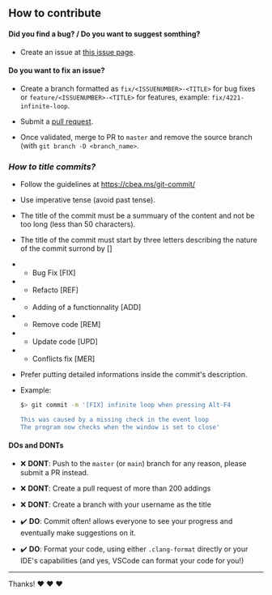 ## How to contribute

#### **Did you find a bug?** / **Do you want to suggest somthing?**

* Create an issue at [this issue page](https://github.com/nlbxyz/Bomberman/issues).

#### **Do you want to fix an issue?**

* Create a branch formatted as `fix/<ISSUENUMBER>-<TITLE>` for bug fixes or `feature/<ISSUENUMBER>-<TITLE>` for features, example: `fix/4221-infinite-loop`.

* Submit a [pull request](https://github.com/nlbxyz/Bomberman/pulls).

* Once validated, merge to PR to `master` and remove the source branch (with `git branch -D <branch_name>`.

### ***How to title commits?***

* Follow the guidelines at https://cbea.ms/git-commit/

* Use imperative tense (avoid past tense).

* The title of the commit must be a summuary of the content and not be too long (less than 50 characters).

* The title of the commit must start by three letters describing the nature of the commit surrond by []

* - Bug Fix [FIX]

* - Refacto [REF]

* - Adding of a functionnality [ADD]

* - Remove code [REM]

* - Update code [UPD]

* - Conflicts fix [MER]

* Prefer putting detailed informations inside the commit's description.

* Example:
  ```sh
  $> git commit -m '[FIX] infinite loop when pressing Alt-F4

  This was caused by a missing check in the event loop
  The program now checks when the window is set to close'
  ```

#### **DOs and DONTs**

* :x: **DONT**: Push to the `master` (or `main`) branch for any reason, please submit a PR instead.

* :x: **DONT**: Create a pull request of more than 200 addings

* :x: **DONT**: Create a branch with your username as the title

* :heavy_check_mark: **DO**: Commit often! allows everyone to see your progress and eventually make suggestions on it.

* :heavy_check_mark: **DO**: Format your code, using either `.clang-format` directly or your IDE's capabilities (and yes, VSCode can format your code for you!)

***

Thanks! :heart: :heart: :heart:
